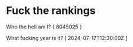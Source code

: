 # Fuck the rankings

Who the hell am I?
{ 8045025 }

What fucking year is it?
[ 2024-07-17T12:30:00Z ]
